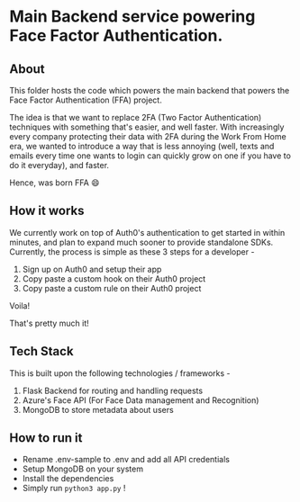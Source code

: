 # Main Backend service powering Face Factor Authentication.

## About

This folder hosts the code which powers the main backend that powers the Face Factor Authentication (FFA) project.

The idea is that we want to replace 2FA (Two Factor Authentication) techniques with something that's easier, and well faster. With increasingly every company protecting their data with 2FA during the Work From Home era, we wanted to introduce a way that is less annoying (well, texts and emails every time one wants to login can quickly grow on one if you have to do it everyday), and faster.

Hence, was born FFA :smile:

## How it works

We currently work on top of Auth0's authentication to get started in within minutes, and plan to expand much sooner to provide standalone SDKs.
Currently, the process is simple as these 3 steps for a developer - 


1. Sign up on Auth0 and setup their app
2. Copy paste a custom hook on their Auth0 project
3. Copy paste a custom rule on their Auth0 project

Voila!

That's pretty much it!

## Tech Stack

This is built upon the following technologies / frameworks - 

1. Flask Backend for routing and handling requests
2. Azure's Face API (For Face Data management and Recognition)
3. MongoDB to store metadata about users


## How to run it

* Rename .env-sample to .env and add all API credentials
* Setup MongoDB on your system
* Install the dependencies
* Simply run ```python3 app.py``` !

